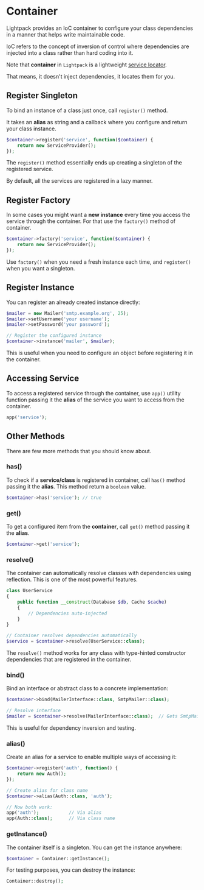 # Container

Lightpack provides an IoC container to configure your class dependencies in a manner that
helps write maintainable code. 

<p class="tip">
IoC refers to the concept of inversion of control where dependencies are injected
into a class rather than hard coding into it.
</p>

Note that **container** in `Lightpack` is a lightweight [service locator](https://en.wikipedia.org/wiki/Service_locator_pattern).

<p class="tip">That means, it doesn't inject dependencies, it locates them for you.</p>

## Register Singleton

To bind an instance of a class just once, call `register()` method.

It takes an **alias** as string and a callback where you configure and return your class
instance.

```php
$container->register('service', function($container) {
    return new ServiceProvider();
});
```

The <code>register()</code> method essentially ends up creating a singleton of the
registered service.

<p class="tip">
By default, all the services are registered in a lazy manner.
</p>

## Register Factory

In some cases you might want a **new instance** every time you access the service through
the container. For that use the <code>factory()</code> method of container.

```php
$container->factory('service', function($container) {
    return new ServiceProvider();
});
```

<p class="tip">Use <code>factory()</code> when you need a fresh instance each time, and <code>register()</code> when you want a singleton.</p>

## Register Instance

You can register an already created instance directly:

```php
$mailer = new Mailer('smtp.example.org', 25);
$mailer->setUsername('your username');
$mailer->setPassword('your password');

// Register the configured instance
$container->instance('mailer', $mailer);
```

This is useful when you need to configure an object before registering it in the container.

## Accessing Service

To access a registered service through the container, use <code>app()</code>
utility function passing it the **alias** of the service you want to access from the container. 

```php
app('service');
```

## Other Methods

There are few more methods that you should know about.

### has()

To check if a **service/class** is registered in container, call `has()` method
passing it the **alias**. This method return a `boolean` value.

```php
$container->has('service'); // true
```

### get()

To get a configured item from the **container**, call `get()` method passing it the **alias**.

```php
$container->get('service');
```

### resolve()

The container can automatically resolve classes with dependencies using reflection. This is one of the most powerful features.

```php
class UserService
{
    public function __construct(Database $db, Cache $cache)
    {
        // Dependencies auto-injected
    }
}

// Container resolves dependencies automatically
$service = $container->resolve(UserService::class);
```

<p class="tip">The <code>resolve()</code> method works for any class with type-hinted constructor dependencies that are registered in the container.</p>

### bind()

Bind an interface or abstract class to a concrete implementation:

```php
$container->bind(MailerInterface::class, SmtpMailer::class);

// Resolve interface
$mailer = $container->resolve(MailerInterface::class);  // Gets SmtpMailer
```

This is useful for dependency inversion and testing.

### alias()

Create an alias for a service to enable multiple ways of accessing it:

```php
$container->register('auth', function() {
    return new Auth();
});

// Create alias for class name
$container->alias(Auth::class, 'auth');

// Now both work:
app('auth');           // Via alias
app(Auth::class);      // Via class name
```

### getInstance()

The container itself is a singleton. You can get the instance anywhere:

```php
$container = Container::getInstance();
```

For testing purposes, you can destroy the instance:

```php
Container::destroy();
```
